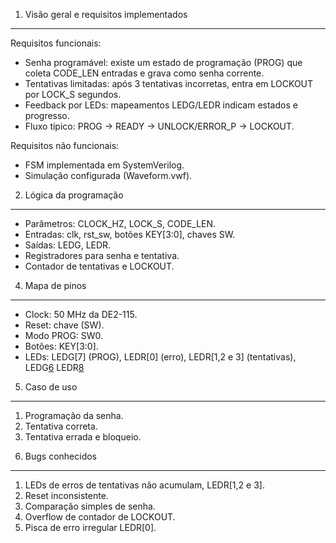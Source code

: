 1) Visão geral e requisitos implementados
------------------------------------------
Requisitos funcionais:
- Senha programável: existe um estado de programação (PROG) que coleta CODE_LEN entradas e grava como senha corrente.
- Tentativas limitadas: após 3 tentativas incorretas, entra em LOCKOUT por LOCK_S segundos.
- Feedback por LEDs: mapeamentos LEDG/LEDR indicam estados e progresso.
- Fluxo típico: PROG -> READY -> UNLOCK/ERROR_P -> LOCKOUT.

Requisitos não funcionais:
- FSM implementada em SystemVerilog.
- Simulação configurada (Waveform.vwf).

2) Lógica da programação
----------------------
- Parâmetros: CLOCK_HZ, LOCK_S, CODE_LEN.
- Entradas: clk, rst_sw, botões KEY[3:0], chaves SW.
- Saídas: LEDG, LEDR.
- Registradores para senha e tentativa.
- Contador de tentativas e LOCKOUT.


4) Mapa de pinos
----------------
- Clock: 50 MHz da DE2-115.
- Reset: chave (SW).
- Modo PROG: SW0.
- Botões: KEY[3:0].
- LEDs: LEDG[7] (PROG), LEDR[0] (erro), LEDR[1,2 e 3] (tentativas), LEDG[6](UNLOCK)
   LEDR[8](LOCKOUT)


5) Caso de uso
---------------------
1. Programação da senha.
2. Tentativa correta.
3. Tentativa errada e bloqueio.

6) Bugs conhecidos
-------------------
1. LEDs de erros de tentativas não acumulam, LEDR[1,2 e 3].
2. Reset inconsistente.
3. Comparação simples de senha.
4. Overflow de contador de LOCKOUT.
5. Pisca de erro irregular LEDR[0].
